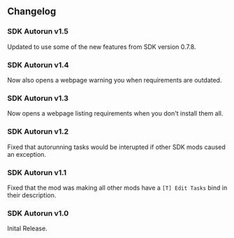 ## Changelog

### SDK Autorun v1.5
Updated to use some of the new features from SDK version 0.7.8.

### SDK Autorun v1.4
Now also opens a webpage warning you when requirements are outdated.

### SDK Autorun v1.3
Now opens a webpage listing requirements when you don't install them all.

### SDK Autorun v1.2
Fixed that autorunning tasks would be interupted if other SDK mods caused an exception.

### SDK Autorun v1.1
Fixed that the mod was making all other mods have a `[T] Edit Tasks` bind in their description.

### SDK Autorun v1.0
Inital Release.
